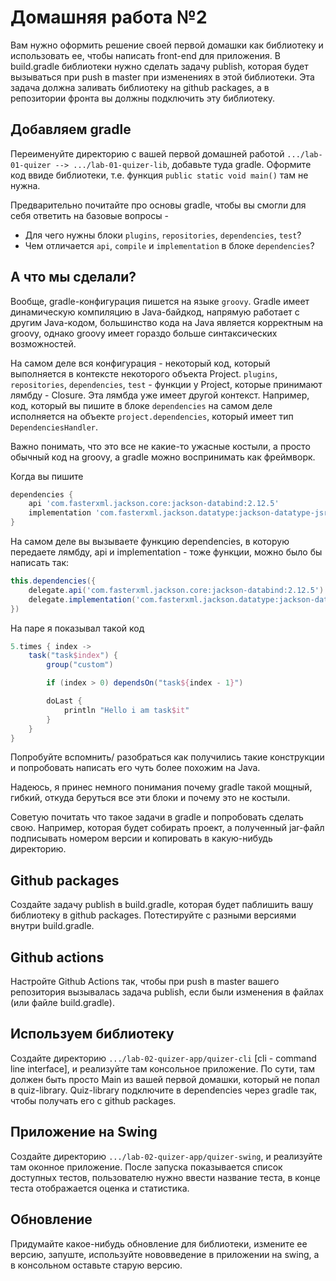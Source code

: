 # Домашняя работа №2

Вам нужно оформить решение своей первой домашки как библиотеку и использовать ее, чтобы написать front-end для приложения. В build.gradle библиотеки нужно сделать задачу publish, которая будет вызываться при push в master при изменениях в этой библиотеки. Эта задача должна заливать библиотеку на github packages, а в репозитории фронта вы должны подключить эту библиотеку.

## Добавляем gradle
Переименуйте директорию с вашей первой домашней работой `.../lab-01-quizer --> .../lab-01-quizer-lib`, добавьте туда gradle. Оформите код ввиде библиотеки, т.e. функция `public static void main()` там не нужна.

Предварительно почитайте про основы gradle, чтобы вы смогли для себя ответить на базовые вопросы - 
* Для чего нужны блоки `plugins`, `repositories`, `dependencies`, `test`?
* Чем отличается `api`, `compile` и `implementation` в блоке `dependencies`?

## А что мы сделали?

Вообще, gradle-конфигурация пишется на языке `groovy`. Gradle имеет динамическую компиляцию в Java-байдкод, напрямую работает с другим Java-кодом, большинство кода на Java является корректным на groovy, однако groovy имеет гораздо больше синтаксических возможностей.

На самом деле вся конфигурация - некоторый код, который выполняется в контексте некоторого объекта Project.  `plugins`, `repositories`, `dependencies`, `test` - функции у Project, которые принимают лямбду - Closure. Эта лямбда уже имеет другой контекст. Например, код, который вы пишите в блоке `dependencies` на самом деле исполняется на объекте `project.dependencies`, который имеет тип `DependenciesHandler`.

Важно понимать, что это все не какие-то ужасные костыли, а просто обычный код на groovy, а gradle можно воспринимать как фреймворк.

Когда вы пишите 
```groovy
dependencies {
    api 'com.fasterxml.jackson.core:jackson-databind:2.12.5'
    implementation 'com.fasterxml.jackson.datatype:jackson-datatype-jsr310:2.12.5'
}
```

На самом деле вы вызываете функцию dependencies, в которую передаете лямбду, api и implementation - тоже функции, можно было бы написать так:

```groovy
this.dependencies({
    delegate.api('com.fasterxml.jackson.core:jackson-databind:2.12.5')
    delegate.implementation('com.fasterxml.jackson.datatype:jackson-datatype-jsr310:2.12.5')
})
```

На паре я показывал такой код
```groovy
5.times { index ->
    task("task$index") {
        group("custom")

        if (index > 0) dependsOn("task${index - 1}")

        doLast {
            println "Hello i am task$it"
        }
    }
}
```

Попробуйте вспомнить/ разобраться как получились такие конструкции и попробовать написать его чуть более похожим на Java.

Надеюсь, я принес немного понимания почему gradle такой мощный, гибкий, откуда беруться все эти блоки и почему это не костыли.

Советую почитать что такое задачи в gradle и попробовать сделать свою. Например, которая будет собирать проект, а полученный jar-файл подписывать номером версии и копировать в какую-нибудь директорию.

## Github packages
Создайте задачу publish в build.gradle, которая будет паблишить вашу библиотеку в github packages. Потестируйте с разными версиями внутри build.gradle.

## Github actions
Настройте Github Actions так, чтобы при push в master вашего репозитория вызывалась задача publish, если были изменения в файлах (или файле build.gradle).

## Используем библиотеку
Создайте директорию `.../lab-02-quizer-app/quizer-cli` [cli - command line interface], и реализуйте там консольное приложение. По сути, там должен быть просто Main из вашей первой домашки, который не попал в quiz-library. Quiz-library подключите в dependencies через gradle так, чтобы получать его с github packages.

## Приложение на Swing
Создайте директорию `.../lab-02-quizer-app/quizer-swing`, и реализуйте там оконное приложение. После запуска показывается список доступных тестов, пользователю нужно ввести название теста, в конце теста отображается оценка и статистика.

## Обновление
Придумайте какое-нибудь обновление для библиотеки, измените ее версию, запуште, используйте нововведение в приложении на swing, а в консольном оставьте старую версию.
